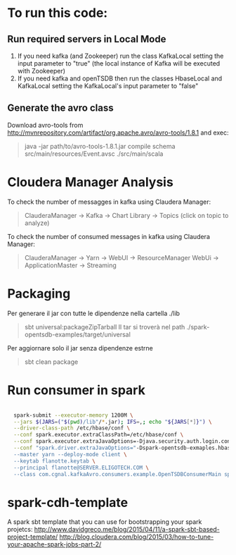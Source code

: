 # To run this code:

## Run required servers in Local Mode
1. If you need kafka (and Zookeeper) run the class KafkaLocal setting the input parameter to "true" (the local instance of Kafka will be executed with Zookeeper)
2. If you need kafka and openTSDB then run the classes HbaseLocal and KafkaLocal setting the KafkaLocal's input parameter to "false" 

<!---
## Run with Dockers
## HBASE
As written in this (page) [docker pull everpeace/hbase-standalone], run
> docker pull everpeace/hbase-standalone
> docker run -d -p 2181:2181 -p 60000:60000 -p 60010:60010 -p 60020:60020 -p 60030:60030 everpeace/hbase-standalone

--->
## Generate the avro class
Download avro-tools from http://mvnrepository.com/artifact/org.apache.avro/avro-tools/1.8.1 and exec: 

> java -jar path/to/avro-tools-1.8.1.jar compile schema src/main/resources/Event.avsc ./src/main/scala


# Cloudera Manager Analysis
To check the number of messagges in kafka using Claudera Manager:

> ClauderaManager -> Kafka -> Chart Library -> Topics (click on topic to analyze)

To check the number of consumed messages in kafka using Claudera Manager:

> ClauderaManager -> Yarn -> WebUI -> ResourceManager WebUi -> ApplicationMaster -> Streaming


# Packaging 
Per generare il jar con tutte le dipendenze nella cartella ./lib
> sbt universal:packageZipTarball
Il tar si troverà nel path ./spark-opentsdb-examples/target/universal

Per aggiornare solo il jar senza dipendenze estrne
> sbt clean package


# Run consumer in spark
```bash

  spark-submit --executor-memory 1200M \
  --jars $(JARS=("$(pwd)/lib"/*.jar); IFS=,; echo "${JARS[*]}") \
  --driver-class-path /etc/hbase/conf \
  --conf spark.executor.extraClassPath=/etc/hbase/conf \
  --conf spark.executor.extraJavaOptions=-Djava.security.auth.login.config=/tmp/jaas.conf \
  --conf "spark.driver.extraJavaOptions="-Dspark-opentsdb-exmaples.hbase.master=eligo105.eligotech.private:60000 -Dspark-opentsdb-exmaples.zookeeper.host=eligo105.eligotech.private:2181/kafka-Dspark-opentsdb-exmaples.kafka.brokers=192.168.2.108:9092" \
  --master yarn --deploy-mode client \
  --keytab flanotte.keytab \
  --principal flanotte@SERVER.ELIGOTECH.COM \
  --class com.cgnal.kafkaAvro.consumers.example.OpenTSDBConsumerMain spark-opentsdb-examples_2.10-1.0.0-SNAPSHOT.jar  false flanotte.keytab flanotte@SERVER.ELIGOTECH.COM
```  
  

# spark-cdh-template
A spark sbt template that you can use for bootstrapping your spark projetcs: http://www.davidgreco.me/blog/2015/04/11/a-spark-sbt-based-project-template/
http://blog.cloudera.com/blog/2015/03/how-to-tune-your-apache-spark-jobs-part-2/
